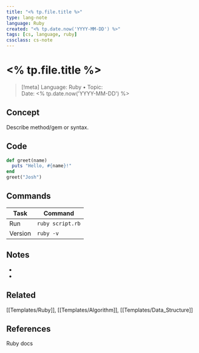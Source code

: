 ```yaml
---
title: "<% tp.file.title %>"
type: lang-note
language: Ruby
created: "<% tp.date.now('YYYY-MM-DD') %>"
tags: [cs, language, ruby]
cssclass: cs-note
---
```


# <% tp.file.title %>

> [!meta]
> Language: Ruby • Topic:  
> Date: <% tp.date.now('YYYY-MM-DD') %>

## Concept
Describe method/gem or syntax.

## Code
```ruby
def greet(name)
  puts "Hello, #{name}!"
end
greet("Josh")
```

## Commands
| Task | Command |
|------|---------|
| Run | `ruby script.rb` |
| Version | `ruby -v` |

## Notes
- 
- 

## Related
[[Templates/Ruby]], [[Templates/Algorithm]], [[Templates/Data_Structure]]

## References
Ruby docs

